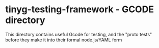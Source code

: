 tinyg-testing-framework - GCODE directory
=========================================

This directory contains useful Gcode for testing, and the "proto tests" before they make it into their formal node.js/YAML form
